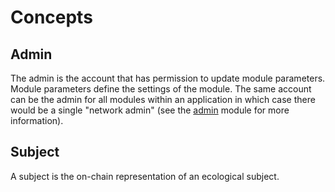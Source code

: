 # Concepts

## Admin

The admin is the account that has permission to update module parameters. Module parameters define the settings of the module. The same account can be the admin for all modules within an application in which case there would be a single "network admin" (see the [admin](../admin/) module for more information).

## Subject

A subject is the on-chain representation of an ecological subject.
